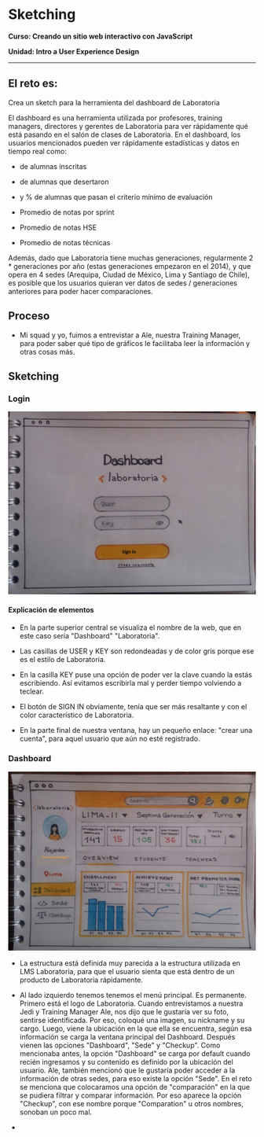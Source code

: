 # Sketching

**Curso: Creando un sitio web interactivo con JavaScript**  

**Unidad: Intro a User Experience Design**

***

## El reto es:

Crea un sketch para la herramienta del dashboard de Laboratoria

El dashboard es una herramienta utilizada por profesores, training managers, directores y gerentes de Laboratoria para ver rápidamente qué está pasando en el salón de clases de Laboratoria. En el dashboard, los usuarios mencionados pueden ver rápidamente estadísticas y datos en tiempo real como:

* de alumnas inscritas

* de alumnas que desertaron

* y % de alumnas que pasan el criterio mínimo de evaluación

* Promedio de notas por sprint

* Promedio de notas HSE

* Promedio de notas técnicas

Además, dado que Laboratoria tiene muchas generaciones, regularmente 2 * generaciones por año (estas generaciones empezaron en el 2014), y que opera en 4 sedes (Arequipa, Ciudad de México, Lima y Santiago de Chile), es posible que los usuarios quieran ver datos de sedes / generaciones anteriores para poder hacer comparaciones.

## Proceso

* Mi squad y yo, fuimos a entrevistar a Ale, nuestra Training Manager, para poder saber qué tipo de gráficos le facilitaba leer la información y otras cosas más.

## Sketching 

### Login

![navigation](assets/img/sign-in.jpg)

#### Explicación de elementos

* En la parte superior central se visualiza el nombre de la web, que en este caso sería "Dashboard" "Laboratoria". 

* Las casillas de USER y KEY son redondeadas y de color gris porque ese es el estilo de Laboratoria. 

* En la casilla KEY puse una opción de poder ver la clave cuando la estás escribiendo. Así evitamos escribirla mal y perder tiempo volviendo a teclear.

* El botón de SIGN IN obviamente, tenía que ser más resaltante y con el color característico de Laboratoria.

* En la parte final de nuestra ventana, hay un pequeño enlace: "crear una cuenta", para aquel usuario que aún no esté registrado.


### Dashboard

![navigation](assets/img/sketch.jpg)

* La estructura está definida muy parecida a la estructura utilizada en LMS Laboratoria, para que el usuario sienta que está dentro de un producto de Laboratoria rápidamente.

* Al lado izquierdo tenemos tenemos el menú principal. Es permanente. Primero está el logo de Laboratoria. 
Cuando entrevistamos a nuestra Jedi y Training Manager Ale, nos dijo que le gustaría ver su foto, sentirse identificada. Por eso, coloqué una imagen, su nickname y su cargo. 
Luego, viene la ubicación en la que ella se encuentra, según esa información se carga la ventana principal del Dashboard.
Después vienen las opciones "Dashboard", "Sede" y "Checkup". Como mencionaba antes, la opción "Dashboard" se carga por default cuando recién ingresamos y su contenido es definido por la ubicación del usuario. Ale, también mencionó que le gustaría poder acceder a la información de otras sedes, para eso existe la opción "Sede". 
En el reto se menciona que colocaramos una opción de "comparación" en la que se pudiera filtrar y comparar información. Por eso aparece la opción "Checkup", con ese nombre porque "Comparation" u otros nombres, sonoban un poco mal.

* 
